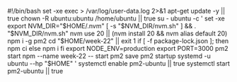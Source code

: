 #!/bin/bash
set -xe
exec > /var/log/user-data.log 2>&1
apt-get update -y || true
chown -R ubuntu:ubuntu /home/ubuntu || true
su - ubuntu -c '
  set -xe
  export NVM_DIR="$HOME/.nvm"
  [ -s "$NVM_DIR/nvm.sh" ] && . "$NVM_DIR/nvm.sh"
  nvm use 20 || (nvm install 20 && nvm alias default 20)
  npm i -g pm2
  cd "$HOME/week-22" || exit 1
  if [ -f package-lock.json ]; then
    npm ci
  else
    npm i
  fi
  export NODE_ENV=production
  export PORT=3000
  pm2 start npm --name week-22 -- start
  pm2 save
  pm2 startup systemd -u ubuntu --hp "$HOME"
'
systemctl enable pm2-ubuntu || true
systemctl start pm2-ubuntu || true